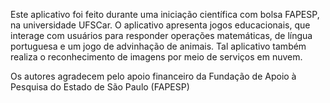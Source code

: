Este aplicativo foi feito durante uma iniciação científica com bolsa FAPESP, na universidade UFSCar. O aplicativo apresenta jogos educacionais, que interage com usuários para responder operações matemáticas, de língua portuguesa e um jogo de advinhação de animais. Tal aplicativo também realiza o reconhecimento de imagens por meio de serviços em nuvem.

Os autores agradecem pelo apoio financeiro da Fundação de Apoio à Pesquisa do Estado de São Paulo (FAPESP)
